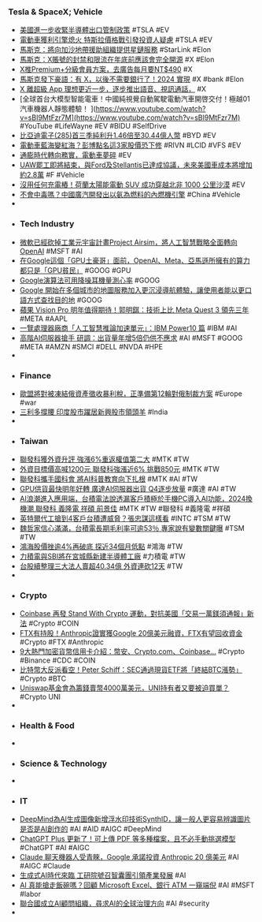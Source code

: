 ### Tesla & SpaceX; Vehicle
- [美國進一步收緊半導體出口管制政策](https://technews.tw/2023/10/30/the-united-states-further-tightens-semiconductor-export-control-policies/) #TSLA #EV
- [電動車獲利引擎熄火 特斯拉價格戰引發投資人疑慮](https://tw.stock.yahoo.com/news/電動車獲利引擎熄火-特斯拉價格戰引發投資人疑慮-025134586.html) #TSLA #EV
- [馬斯克：將向加沙地帶援助組織提供星鏈服務](https://www.rfi.fr/tw/中國/20231028-馬斯克-將向加沙地帶援助組織提供星鏈服務) #StarLink #Elon
- [馬斯克：X賬號的封禁和限流在年底前應該會完全開源](https://news.cnyes.com/news/id/5360612) #X #Elon
- [X推Premium+分級會員方案，去廣告每月要NT$490](https://www.4gamers.com.tw/news/detail/60572/x-announces-premium-plus-membership) #X
- [馬斯克發下豪語：有 X，以後不需要銀行了！2024 實現](https://www.inside.com.tw/article/33184-elon-musk-does-not-want-people-to-have-a-bank-account-says-x-will-take-care-of-all-financial-needs) #X #bank #Elon
- [X 離超級 App 理想更近一步，逐步推出語音、視訊通話，](https://www.inside.com.tw/article/33170-x-rolling-out-audio-video-call) #X
- [全球首台大模型智能電車！中國純視覺自動駕駛電動汽車開啓交付！極越01汽車機器人靜態體驗！ ](https://www.youtube.com/watch?v=sBI9MtFzr7M](https://www.youtube.com/watch?v=sBI9MtFzr7M) #YouTube #LifeWayne #EV #BIDU #SelfDrive
- [比亞迪電子(285)首三季純利升1.46倍至30.44億人幣](https://m.cnyes.com/news/id/5360795) #BYD #EV
- [電動車藍海變紅海？彭博點名這3家股價恐下修](https://ec.ltn.com.tw/article/breakingnews/4473649) #RIVN #LCID #VFS #EV
- [通膨時代轉向務實，電動車夢碎](https://technews.tw/2023/10/30/ev-sales-looks-down-in-inflation/) #EV
- [UAW罷工即將結束，與Ford及Stellantis已達成協議，未來美國車成本將增加約2.8萬](https://news.u-car.com.tw/news/article/76563) #F #Vehicle
- [沒用任何充電樁！荷蘭太陽能電動 SUV 成功穿越北非 1000 公里沙漠](https://www.inside.com.tw/article/33190-dutch-solar-car-test-drive-morocco-eindhoven) #EV
- [不會中毒嗎？中國廣汽開發出以氨為燃料的內燃機引擎](https://www.techbang.com/posts/107880-gac-has-developed-ammonia-fueled-internal-combustion-engine) #China #Vehicle
-
- ### Tech Industry
- [微軟已經砍掉工業元宇宙計畫Project Airsim，將人工智慧戰略全面轉向OpenAI](https://www.techbang.com/posts/110612-microsoft-cut-the-industrial-metaverse-project-project-airsim) #MSFT #AI
- [在Google這個「GPU土豪哥」面前，OpenAI、Meta、亞馬遜所擁有的算力都只是「GPU貧民」](https://www.techbang.com/posts/109212-large-language-model-circles-are-hotly-discussing-gpu-poor) #GOOG #GPU
- [Google演算法可用降噪耳機量測心率](https://www.ithome.com.tw/news/159546) #GOOG
- [Google 開始在多個城市的地圖服務加入更沉浸導航體驗，讓使用者能以更口語方式查找目的地](https://www.eprice.com.tw/smartos/talk/4504/5803324/1) #GOOG
- [蘋果 Vision Pro 明年值得期待！郭明錤：技術上比 Meta Quest 3 領先三年](https://technews.tw/2023/10/30/meta-quest-3-vision-pro/) #META #AAPL
- [一覽處理器廠商「人工智慧推論加速單元」：IBM Power10 篇](https://technews.tw/2023/10/30/ibm-power10-2/) #IBM #AI
- [高階AI伺服器搶手 研調：出貨量年增5倍仍供不應求](https://tw.news.yahoo.com/高階ai伺服器搶手-研調-出貨量年增5倍仍供不應求-063356082.html) #AI #MSFT #GOOG #META #AMZN #SMCI #DELL #NVDA #HPE
-
- ### Finance
- [歐盟將對被凍結俄資產徵收暴利稅，正準備第12輪對俄制裁方案](https://www.rfi.fr/tw/國際/20231028-歐盟將對被凍結俄資產徵收暴利稅，正準備第12輪對俄制裁方案) #Europe #war
- [三利多撐腰 印度股市躍居新興股市領頭羊](https://news.cnyes.com/news/id/5359697) #India
-
- ### Taiwan
- [聯發科獲外資升評 強漲6%重返權值第二大](https://news.cnyes.com/news/id/5360354) #MTK #TW
- [外資目標價高喊1200元 聯發科強漲近6% 挑戰850元](https://news.ustv.com.tw/newsdetail/20231030A001012) #MTK #TW
- [聯發科攜手國科會 將AI科普教育向下扎根](https://m.cnyes.com/news/id/5360732) #MTK #AI #TW
- [GPU供貨最快明年好轉 廣達AI伺服器出貨 Q4逐步放量](https://www.ctee.com.tw/news/20231030700050-439901) #廣達 #AI #TW
- [AI浪潮進入應用端，台積電法說透漏客戶積極於手機PC導入AI功能，2024換機潮 聯發科 義隆電 祥碩 前景佳](https://m.cnyes.com/news/id/5358767) #MTK #TW #聯發科 #義隆電 #祥碩
- [英特爾代工搶到4客戶台積遭威脅？張忠謀這樣看](https://www.ctee.com.tw/news/20231030700545-430501) #INTC #TSM #TW
- [魏哲家信心滿滿，台積電長期毛利率可逾53％ 專家說有變數關鍵曝](https://www.ctee.com.tw/news/20231029700054-430501) #TSM #TW
- [鴻海股價挫逾4%再破底 探近34個月低點](https://news.cnyes.com/news/id/5360362) #鴻海 #TW
- [力積電與SBI將在宮城縣新建半導體工廠](https://zh.cn.nikkei.com/industry/itelectric-appliance/53885-2023-10-30-10-32-48.html) #力積電 #TW
- [台股續整理三大法人賣超40.34億 外資連砍12天](https://news.cnyes.com/news/id/5360568) #TW
-
- ### Crypto
- [Coinbase 再發 Stand With Crypto 運動，對抗美國「交易一萬鎂須通報」新法](https://www.blocktempo.com/coinbase-stand-with-crypto-fight-with-us-irs/) #Crypto #COIN
- [FTX有持股！Anthropic證實獲Google 20億美元融資，FTX有望回收資金](https://abmedia.io/tech-google-commits-to-invest-2b-in-anthropic) #Crypto #FTX #Anthropic
- [9大熱門加密貨幣信用卡介紹：幣安、Crypto.com、Coinbase…](https://www.blocktempo.com/9-popular-cryptocurrency-credit-cards/) #Crypto #Binance #CDC #COIN
- [比特幣大反派看空！Peter Schiff：SEC通過現貨ETF將「終結BTC漲勢」](https://www.blocktempo.com/peter-schiff-btc-will-fall-after-sec-passes-spot-etf/) #Crypto #BTC
- [Uniswap基金會為籌錢賣幣4000萬美元，UNI持有者又要被迫買單？](https://m.cnyes.com/news/id/5360406) #Crypto UNI
-
- ### Health & Food
-
- ### Science & Technology
-
- ### IT
- [DeepMind為AI生成圖像新增浮水印技術SynthID，讓一般人更容易辨識圖片是否是AI創作的](https://www.techbang.com/posts/109258-google-adds-watermark-to-ai-generated-image-how-does-this) #AI #AID #AIGC #DeepMind
- [ChatGPT Plus 更新了！可上傳 PDF 等多種檔案，且不必手動挑選模型](https://www.inside.com.tw/article/33191-chatgpt-multimodal-update) #ChatGPT #AI #AIGC
- [Claude 聊天機器人受青睞，Google 承諾投資 Anthropic 20 億美元](https://finance.technews.tw/2023/10/28/google-commits-to-invest-2-billion-in-openai-competitor-anthropic/) #AI #AIGC #Claude
- [生成式AI時代來臨 工研院號召智囊團引領產業發展](https://udn.com/news/story/7238/7539535) #AI
- [AI 真能搶走飯碗嗎？回顧 Microsoft Excel、銀行 ATM 一窺端倪](https://technews.tw/2023/10/30/ai-excel-atm/) #AI #MSFT #labor
- [聯合國成立AI顧問組織，尋求AI的全球治理方向](https://www.ithome.com.tw/news/159544) #AI #security
-